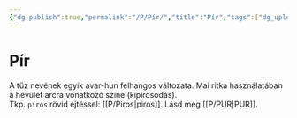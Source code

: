 ```yaml
---
{"dg-publish":true,"permalink":"/P/Pír/","title":"Pír","tags":["dg_uploaded"],"created":"2023-10-04T12:55","updated":"2023-11-08T04:13"}
---
```



# Pír

A tűz nevének egyik avar-hun felhangos változata. Mai ritka használatában a hevület arcra vonatkozó színe (kipirosodás).  
Tkp. `píros` rövid ejtéssel: [[P/Piros\|piros]]. Lásd még [[P/PUR\|PUR]].  